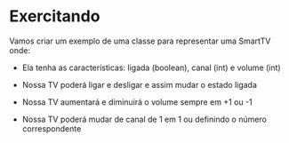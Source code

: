 # Exercitando

Vamos criar um exemplo de uma classe para representar uma SmartTV onde:

* Ela tenha as características: ligada (boolean), canal (int) e volume (int)

* Nossa TV poderá ligar e desligar e assim mudar o estado ligada

* Nossa TV aumentará e diminuirá o volume sempre em +1 ou -1

* Nossa TV poderá mudar de canal de 1 em 1 ou definindo o número correspondente
